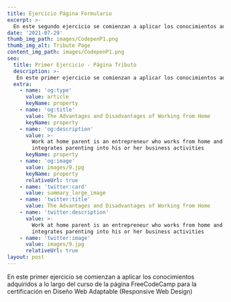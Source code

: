 ```yaml
---
title: Ejercicio Página Formulario
excerpt: >-
  En este segundo ejercicio se comienzan a aplicar los conocimientos adquiridos como son las etiquetas Input, CheckBox, formgroups, etc.
date: '2021-07-29'
thumb_img_path: images/CodepenP1.png
thumb_img_alt: Tribute Page
content_img_path: images/CodepenP1.png
seo:
  title: Primer Ejercicio - Página Tributo
  description: >-
   En este primer ejercicio se comienzan a aplicar los conocimientos adquiridos a lo largo del curso de la página FreeCodeCamp para la certificación en Diseño Web Adaptable (Responsive Web Design)
  extra:
    - name: 'og:type'
      value: article
      keyName: property
    - name: 'og:title'
      value: The Advantages and Disadvantages of Working from Home
      keyName: property
    - name: 'og:description'
      value: >-
        Work at home parent is an entrepreneur who works from home and
        integrates parenting into his or her business activities
      keyName: property
    - name: 'og:image'
      value: images/9.jpg
      keyName: property
      relativeUrl: true
    - name: 'twitter:card'
      value: summary_large_image
    - name: 'twitter:title'
      value: The Advantages and Disadvantages of Working from Home
    - name: 'twitter:description'
      value: >-
        Work at home parent is an entrepreneur who works from home and
        integrates parenting into his or her business activities
    - name: 'twitter:image'
      value: images/9.jpg
      relativeUrl: true
layout: post
---
```


En este primer ejercicio se comienzan a aplicar los conocimientos adquiridos a lo largo del curso de la página FreeCodeCamp para la certificación en Diseño Web Adaptable (Responsive Web Design)
